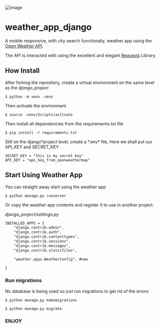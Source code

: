 ![image](https://user-images.githubusercontent.com/102288573/209771205-6878b839-6798-4736-a093-8fd054c62b40.png)

# weather_app_django

A mobile responsive, with city search functionaliy, weather app using the [Open Weather API](https://openweathermap.org/).

The API is interacted with using the excellent and elegant [Requests](https://requests.readthedocs.io/en/latest/) Library.

## How Install

After forking the repository, create a virtual environment on the same level as the _django_project_

```
$ python -m venv .venv
```

Then activate the environment

```
$ source .venv/Scripts/activate
```

Then install all dependencies from the requirements.txt file

```
$ pip install -r requirements.txt
```

Still on the django*project level, create a *.env\* file, Here we shall put our API_KEY and SECRET_KEY

```
SECRET_KEY = "this is my secret key"
API_KEY = "api_key_from_openweathermap"
```

## Start Using Weather App

You can straight away start using the weather app

```
$ python manage.py runserver
```

Or copy the weather app contents and register it to use in another project.

_django_project/settings.py_

```diff
INSTALLED_APPS = {
    "django.contrib.admin",
    "django.contrib.auth",
    "django.contrib.contenttypes",
    "django.contrib.sessions",
    "django.contrib.messages",
    "django.contrib.staticfiles",

    "weather.apps.WeatherConfig", #new

}
```

### Run migrations
No database is being used so just run migrations to get rid of the errors

```
$ python manage.py makemigrations
```
```
$ python manage.py migrate
```


### ENJOY
